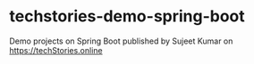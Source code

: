 # techstories-demo-spring-boot
Demo projects on Spring Boot published by Sujeet Kumar on https://techStories.online
